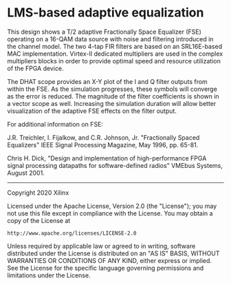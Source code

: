 # LMS-based adaptive equalization

This design shows a T/2 adaptive Fractionally Space Equalizer (FSE) operating on a 16-QAM data source with noise and filtering introduced in the channel model. The two 4-tap FIR filters are based on an SRL16E-based MAC implementation. Virtex-II dedicated multipliers are used in the complex multipliers blocks in order to provide optimal speed and resource utilization of the FPGA device.

The DHAT scope provides an X-Y plot of the I and Q filter outputs from within the FSE. As the simulation progresses, these symbols will converge as the error is reduced. The magnitude of the filter coefficients is shown in a vector scope as well. Increasing the simulation duration will allow better visualization of the adaptive FSE effects on the filter output.

For additional information on FSE:

J.R. Treichler, I. Fijalkow, and C.R. Johnson, Jr. "Fractionally Spaced Equalizers" IEEE Signal Processing Magazine, May 1996, pp. 65-81.

Chris H. Dick, "Design and implementation of high-performance FPGA signal processing datapaths for software-defined radios" VMEbus Systems, August 2001.

------------
Copyright 2020 Xilinx

Licensed under the Apache License, Version 2.0 (the "License");
you may not use this file except in compliance with the License.
You may obtain a copy of the License at

    http://www.apache.org/licenses/LICENSE-2.0

Unless required by applicable law or agreed to in writing, software
distributed under the License is distributed on an "AS IS" BASIS,
WITHOUT WARRANTIES OR CONDITIONS OF ANY KIND, either express or implied.
See the License for the specific language governing permissions and
limitations under the License.
